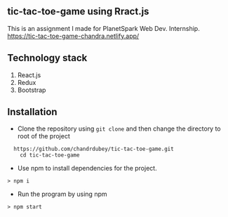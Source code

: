 ## tic-tac-toe-game using Rract.js  
This is an assignment I made for PlanetSpark Web Dev. Internship.
https://tic-tac-toe-game-chandra.netlify.app/

## Technology stack
1. React.js
2. Redux
3. Bootstrap

## Installation
- Clone the repository using `git clone` and then change the directory to root of the project
``` 
  https://github.com/chandrdubey/tic-tac-toe-game.git
    cd tic-tac-toe-game
```
- Use npm to install dependencies for the project.
```
> npm i  
```
- Run the program by using npm
```
> npm start
```
